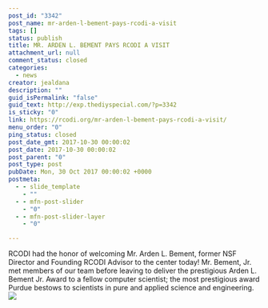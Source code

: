 ```yaml
---
post_id: "3342"
post_name: mr-arden-l-bement-pays-rcodi-a-visit
tags: []
status: publish
title: MR. ARDEN L. BEMENT PAYS RCODI A VISIT
attachment_url: null
comment_status: closed
categories:
  - news
creator: jealdana
description: ""
guid_isPermalink: "false"
guid_text: http://exp.thediyspecial.com/?p=3342
is_sticky: "0"
link: https://rcodi.org/mr-arden-l-bement-pays-rcodi-a-visit/
menu_order: "0"
ping_status: closed
post_date_gmt: 2017-10-30 00:00:02
post_date: 2017-10-30 00:00:02
post_parent: "0"
post_type: post
pubDate: Mon, 30 Oct 2017 00:00:02 +0000
postmeta:
  - - slide_template
    - ""
  - - mfn-post-slider
    - "0"
  - - mfn-post-slider-layer
    - "0"

---
```

RCODI had the honor of welcoming Mr. Arden L. Bement, former NSF Director and Founding RCODI Advisor to the center today! Mr. Bement, Jr. met members of our team before leaving to deliver the prestigious Arden L. Bement Jr. Award to a fellow computer scientist; the most prestigious award Purdue bestows to scientists in pure and applied science and engineering. [![](https://www.purdue.edu/opendigital/wp-content/uploads/2017/10/Team-with-M.-Bement-Jr.--300x226.png)](https://www.purdue.edu/opendigital/wp-content/uploads/2017/10/Team-with-M.-Bement-Jr.-.png)
